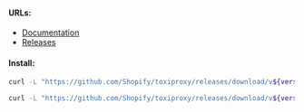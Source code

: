 #### URLs:
- [Documentation](https://github.com/Shopify/toxiproxy/blob/main/README.md)
- [Releases](https://github.com/Shopify/toxiproxy/releases)

#### Install:
```bash
curl -L "https://github.com/Shopify/toxiproxy/releases/download/v${version}/toxiproxy-server-linux-amd64" -o toxiproxy-server
```
```bash
curl -L "https://github.com/Shopify/toxiproxy/releases/download/v${version}/toxiproxy-cli-linux-amd64" -o toxiproxy-cli
```
